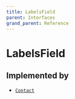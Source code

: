 ```yaml
---
title: LabelsField
parent: Interfaces
grand_parent: Reference
---
```


# LabelsField

## Implemented by

- <code><a href="/docs/reference/object/contact">Contact</a></code></li>

